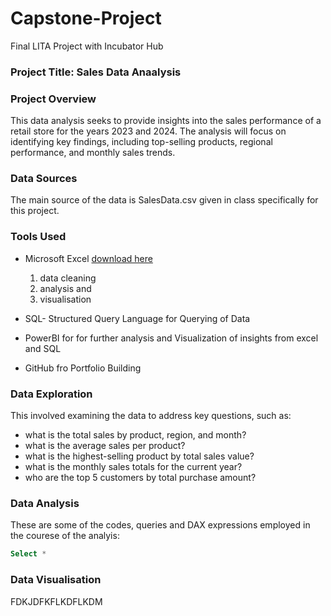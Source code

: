 # Capstone-Project
Final LITA Project with Incubator Hub

### Project Title: Sales Data Anaalysis

### Project Overview
This data analysis seeks to provide insights into the sales performance of a retail store for the years 2023 and 2024. The analysis will focus on identifying key findings, including top-selling products, regional performance, and monthly sales trends.

### Data Sources
The main source of the data is SalesData.csv given in class specifically for this project.

### Tools Used
- Microsoft Excel [download here](https://www.microsoft.com)
  1. data cleaning
  2. analysis and
  3. visualisation
  
- SQL- Structured Query Language for Querying of Data
- PowerBI for for further analysis and Visualization of insights from excel and SQL
- GitHub fro Portfolio Building

### Data Exploration
 This involved examining the data to address key questions, such as:

- what is the total sales by product, region, and month?
- what is the average sales per product?
- what is the highest-selling product by total sales value?
- what is the monthly sales totals for the current year?
- who are the top 5 customers by total purchase amount?

### Data Analysis
These are some of the codes, queries and DAX expressions employed in the courese of the analyis:

```SQL
Select * 
```

### Data Visualisation
FDKJDFKFLKDFLKDM



 


